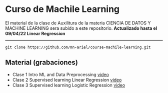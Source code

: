 # Curso de Machile Learning

El material de la clase de Auxilitura de la materia CIENCIA DE DATOS Y MACHINE LEARNING sera subido a este repositorio.
**Actualizado hasta el 09/04/22 Linear Regression**

---

`git clone https://github.com/mn-ariel/course-machile-learning.git`

## Material (grabaciones)

- Clase 1 Intro ML and Data Preprocessing [video](https://drive.google.com/file/d/1PzjC0hO1LsFsNVSqYJiIgwrhC11bN84U/view?usp=sharing "link")
- Clase 2 Supervised learning Linear Regression [video](https://drive.google.com/file/d/1o-mmbL5E2ldgGY_nadIyt1J5NcDMy_aL/view?usp=sharing "link")
- Clase 3 Supervised learning Logistic Regression [video](https://drive.google.com/file/d/1FT255eIsF1Zrl8_6mpKsobeftCwTJuPi/view?usp=sharing"link")
